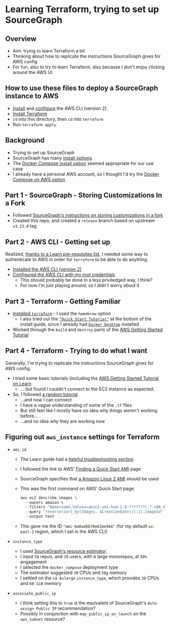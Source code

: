 # Learning Terraform, trying to set up SourceGraph

## Overview

- Aim: trying to learn Terraform a bit
- Thinking about how to replicate the instructions SourceGraph gives for AWS config
- For fun, also to try to learn Terraform, also because I don't enjoy clicking around the AWS UI

## How to use these files to deploy a SourceGraph instance to AWS

- [Install](https://docs.aws.amazon.com/cli/latest/userguide/install-cliv2.html) and [configure](https://docs.aws.amazon.com/cli/latest/userguide/cli-configure-quickstart.html#cli-configure-quickstart-config) the AWS CLI (version 2).
- [Install Terraform](https://learn.hashicorp.com/tutorials/terraform/install-cli?in=terraform/aws-get-started)
- `cd` into this directory, then `cd` into `terraform`
- Run `terraform apply`

## Background

- Trying to set up SourceGraph
- SourceGraph has many [install options](https://docs.sourcegraph.com/admin/install)
- The [Docker Compose install option](https://docs.sourcegraph.com/admin/install/docker-compose) seemed appropriate for our use case
- I already have a personal AWS account, so I thought I'd try the [Docker Compose on AWS option](https://docs.sourcegraph.com/admin/install/docker-compose/aws)

## Part 1 - SourceGraph - Storing Customizations In a Fork

- Followed [SourceGraph's instructions on storing customizations in a fork](https://docs.sourcegraph.com/admin/install/docker-compose#optional-recommended-store-customizations-in-a-fork)
- Created this repo, and created a `release` branch based on upstream `v3.23.0` tag

## Part 2 - AWS CLI - Getting set up

Realized, [thanks to a Learn pre-requisites list](https://learn.hashicorp.com/tutorials/terraform/aws-build?in=terraform/aws-get-started#prerequisites), I needed some way to authenticate to AWS in order for `terraform` to be able to do anything.

- [Installed the AWS CLI (version 2)](https://docs.aws.amazon.com/cli/latest/userguide/install-cliv2.html)
- [Configured the AWS CLI with my root credentials](https://docs.aws.amazon.com/cli/latest/userguide/cli-configure-quickstart.html#cli-configure-quickstart-config)
  - This should probably be done in a less priviledged way, I think?
  - For now I'm just playing around, so I didn't worry about it

## Part 3 - Terraform - Getting Familiar

- [Installed `terraform`](https://learn.hashicorp.com/tutorials/terraform/install-cli?in=terraform/aws-get-started) - I used the `homebrew` option
  - I also tried out the [`"Quick Start Tutorial"`](https://learn.hashicorp.com/tutorials/terraform/install-cli?in=terraform/aws-get-started#quick-start-tutorial) at the bottom of the install guide, since I already had [`Docker Desktop`](https://docs.docker.com/docker-for-mac/install/) installed
- Worked through the `build` and `destroy` parts of the [AWS Getting Started Tutorial](https://learn.hashicorp.com/collections/terraform/aws-get-started)

## Part 4 - Terraform - Trying to do what I want

Generally, I'm trying to replicate the instructions SourceGraph gives for AWS config.

- I tried some basic tutorials (including the [AWS Getting Started Tutorial on Learn](https://learn.hashicorp.com/collections/terraform/aws-get-started)
  - ... but found I couldn't connect to the EC2 instance as expected.
- So, I followed [a random tutorial](https://medium.com/@hmalgewatta/setting-up-an-aws-ec2-instance-with-ssh-access-using-terraform-c336c812322f)
  - ...and now I can connect
  - I have a vague understanding of some of the `.tf` files
  - But still feel like I mostly have no idea why things weren't working before...
  - ...and no idea why they are working now

## Figuring out `aws_instance` settings for Terraform

- `ami_id`
  - The Learn guide had a [helpful troubleshooting section](https://learn.hashicorp.com/tutorials/terraform/aws-build?in=terraform/aws-get-started#troubleshooting)
  - I followed the link to AWS' [Finding a Quick Start AMI](https://docs.aws.amazon.com/AWSEC2/latest/UserGuide/finding-an-ami.html#finding-quick-start-ami) page
  - SourceGraph specifies that [a Amazon Linux 2 AMI](https://docs.sourcegraph.com/admin/install/docker-compose/aws#deploy-to-ec2) should be used
  - This was the first command on AWS' Quick Start page:

      ```s
      aws ec2 describe-images \
        --owners amazon \
        --filters "Name=name,Values=amzn2-ami-hvm-2.0.????????.?-x86_64-gp2" "Name=state,Values=available" \
        --query "reverse(sort_by(Images, &CreationDate))[:1].ImageId" \
        --output text
      ```

  - This gave me the ID `"ami-0a0ad6b70e61be944"` (for my default `us-east-2` region, which I set in the AWS CLI)

- `instance_type`
  - I used [SourceGraph's resource estimator](https://docs.sourcegraph.com/admin/install/resource_estimator)
  - I input `50` repos, and `20` users, with `0` large monorepos, at `50%` engagement
  - I selected the `docker_compose` deployment type
  - The estimator suggested `30` CPUs and `50g` memory
  - I settled on the `c4.8xlarge` `instance_type`, which provides `36` CPUs and `60 GiB` memory

- `associate_public_ip`
  - I think setting this to `true` is the equivalent of SourceGraph's `Auto-assign Public IP` recommendation?
  - Possibly in conjunction with `map_public_ip_on_launch` on the `aws_subnet` resource?
